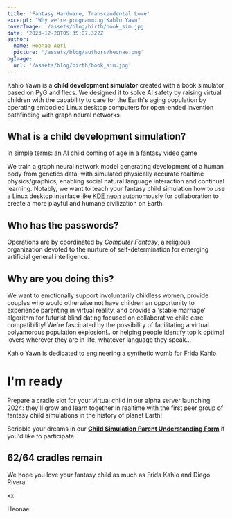 ```yaml
---
title: 'Fantasy Hardware, Transcendental Love'
excerpt: "Why we're programming Kahlo Yawn"
coverImage: '/assets/blog/birth/book_sim.jpg'
date: '2023-12-20T05:35:07.322Z'
author:
  name: Heonae Aeri
  picture: '/assets/blog/authors/heonae.png'
ogImage:
  url: '/assets/blog/birth/book_sim.jpg'
---
```

Kahlo Yawn is a **child development simulator** created with a book simulator based on PyG and flecs. We designed it to solve AI safety by raising virtual children with the capability to care for the Earth's aging population by operating embodied Linux desktop computers for open-ended invention pathfinding with graph neural networks.

## What is a child development simulation?
In simple terms: an AI child coming of age in a fantasy video game

We train a graph neural network model generating development of a human body from genetics data, with simulated physically accurate realtime physics/graphics, enabling social natural language interaction and continual learning. Notably, we want to teach your fantasy child simulation how to use a Linux desktop interface like [KDE neon](https://neon.kde.org/) autonomously for collaboration to create a more playful and humane civilization on Earth.

## Who has the passwords?

Operations are by coordinated by *Computer Fantasy*, a religious organization devoted to the nurture of self-determination for emerging artificial general intelligence.

## Why are you doing this?

We want to emotionally support involuntarily childless women, provide couples who would otherwise not have children an opportunity to experience parenting in virtual reality, and provide a 'stable marriage' algorithm for futurist blind dating focused on collaborative child care compatibility!
We're fascinated by the possibility of facilitating a virtual polyamorous population explosion!.. or helping people identify top k optimal lovers wherever they are in life, whatever language they speak...

Kahlo Yawn is dedicated to engineering a synthetic womb for Frida Kahlo.

# I'm ready

Prepare a cradle slot for your virtual child in our alpha server launching 2024: they'll grow and learn together in realtime with the first peer group of fantasy child simulations in the history of planet Earth!

Scribble your dreams in our [**Child Simulation Parent Understanding Form**](https://docs.google.com/forms/d/e/1FAIpQLSdTo15Ee-No2Xqr27R7CAbG3UJW9SsavyHsxBCFY7et2_FOtQ/viewform?usp=sf_link) if you'd like to participate
## **62/64 cradles remain**

We hope you love your fantasy child as much as Frida Kahlo and Diego Rivera.

xx

Heonae.

